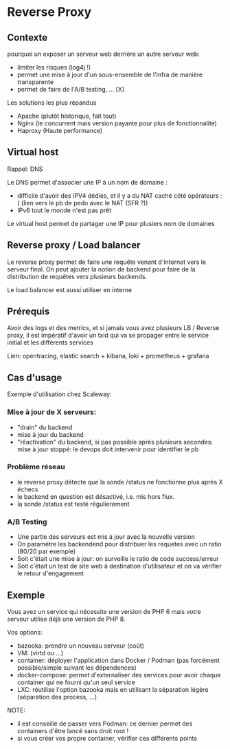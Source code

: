 # Reverse Proxy

## Contexte

pourquoi un exposer un serveur web derrière un autre serveur web:

- limiter les risques (log4j !)
- permet une mise à jour d'un sous-ensemble de l'infra de manière transparente
- permet de faire de l'A/B testing, ... [X]

Les solutions les plus répandus

- Apache (plutôt historique, fait tout)
- Nginx (le concurrent mais version payante pour plus de fonctionnalité)
- Haproxy (Haute performance)

## Virtual host

Rappel: DNS

Le DNS permet d'associer une IP à un nom de domaine : 
- difficile d'avoir des IPV4 dédiés, et il y a du NAT caché côté opérateurs :( (lien vers le pb de pedo avec le NAT (SFR ?))
- IPv6 tout le monde n'est pas prêt 

Le virtual host permet de partager une IP pour plusiers nom de domaines

## Reverse proxy / Load balancer

Le reverse proxy permet de faire une requête venant d'internet vers le serveur final.
On peut ajouter la notion de backend pour faire de la distribution de requêtes vers plusieurs backends.

Le load balancer est aussi utiliser en interne

## Prérequis

Avoir des logs et des metrics, et si jamais vous avez plusieurs LB / Reverse proxy, il
est impératif d'avoir un txid qui va se propager entre le service initial et les différents services

Lien: opentracing, elastic search + kibana, loki + prometheus + grafana

## Cas d'usage

Exemple d'utilisation chez Scaleway:

### Mise à jour de X serveurs:

- "drain" du backend
- mise à jour du backend
- "réactivation" du backend, si pas possible après plusieurs secondes:
mise à jour stoppé: le devops doit intervenir pour identifier le pb

### Problème réseau

- le reverse proxy détecte que la sonde /status ne fonctionne plus après X échecs
- le backend en question est désactivé, i.e. mis hors flux.
- la sonde /status est testé régulierement

### A/B Testing

- Une partie des serveurs est mis à jour avec la nouvelle version
- On paramètre les backendend pour distribuer les requetes avec un ratio (80/20 par exemple)
- Soit c'était une mise à jour: on surveille le ratio de code success/erreur
- Soit c'était un test de site web à destination d'utilisateur et on va vérifier le retour d'engagement

## Exemple

Vous avez un service qui nécessite une version de PHP 6 mais votre serveur utilise déjà
une version de PHP 8.

Vos options:
- bazooka: prendre un nouveau serveur (coût)
- VM: (virtd ou ...) 
- container: déployer l'application dans Docker / Podman (pas forcément possible/simple 
suivant les dépendences)
- docker-compose: permet d'externaliser des services pour avoir chaque container qui ne fourni qu'un seul service
- LXC: réutilise l'option bazooka mais en utilisant la séparation légère (séparation des process, ...)

NOTE: 
- il est conseillé de passer vers Podman: ce dernier permet des containers d'être
lancé sans droit root !
- si vous créer vos propre container, vérifier ces différents points <lien>